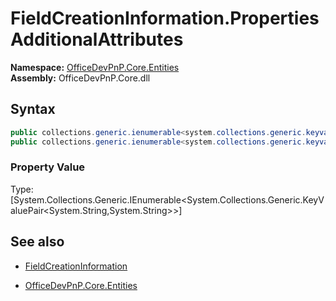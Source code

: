 # FieldCreationInformation.Properties AdditionalAttributes
**Namespace:** [OfficeDevPnP.Core.Entities](OfficeDevPnP.Core.Entities.md)  
**Assembly:** OfficeDevPnP.Core.dll  
## Syntax
```C#
public collections.generic.ienumerable<system.collections.generic.keyvaluepair<system.string,system.string>> AdditionalAttributes { get; }
public collections.generic.ienumerable<system.collections.generic.keyvaluepair<system.string,system.string>> AdditionalAttributes { set; }
```

### Property Value
Type: [System.Collections.Generic.IEnumerable<System.Collections.Generic.KeyValuePair<System.String,System.String>>] 

## See also
- [FieldCreationInformation](FieldCreationInformation.md) 

- [OfficeDevPnP.Core.Entities](OfficeDevPnP.Core.Entities.md)
